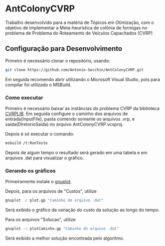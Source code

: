 # AntColonyCVRP

Trabalho desenvolvido para a matéria de Tópicos em Otimização, com o objetivo de implementar a Meta-heurística de colônia de formigas no problema de Problema do Roteamento de Veículos Capacitados (CVRP) 

## Configuração para Desenvolvimento

Primeiro é necessário clonar o repositório, usando:
```sh
git clone https://github.com/Antonio-Secchin/AntColonyCVRP.git
```
Em seguida recomendo abrir utilizando o Microsoft Visual Studio, pois para compilar foi utilizado o MSBuild.

### Como executar

Primeiro é necessário baixar as instâncias do problema CVRP da biblioteca [CVRPLIB](http://vrp.galgos.inf.puc-rio.br/index.php/en/).
Em seguida configure o caminho dos arquivos de entrada(InputFile), pasta contendo somente os arquivos .vrp, e saída(DIretorioSaida) no arquivo AntColonyCVRP.vcxproj.

Depois é só executar o comando:
```sh
msbuild /t:RunTeste
```
Depois de algum tempo o resultado será gerado em uma tabela e em arquivos .dat para visualizar o gráfico.

### Gerando os gráficos

Primeiramente instale o [gnuplot](https://sourceforge.net/projects/gnuplot/).

Depois, para os arquivos de "Custos", utilize
```sh
gnuplot -c plot.gp "Caminho do arquivo .dat"
```
Será exibido o gráfico da variação do custo da solução ao longo do tempo.

Para os arquivos "Solucao", utilize
```sh
gnuplot -c plotCaminho.gp "Caminho do arquivo .dat"
```
Será exibido a melhor solução encontrada pelo algoritmo.
